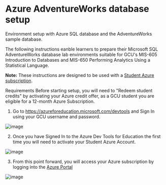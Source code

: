 # Azure AdventureWorks database setup
Environment setup with Azure SQL database and the AdventureWorks sample database.

The following instructions eanble learners to prepare their Microsoft SQL AdventureWorks database lab environments suitable for GCU's MIS-605 Introduction to Databases and MIS-650 Performing Analytics Using a Statistical Language.

**Note:** These instructions are designed to be used with a [Student Azure subscription](https://azureforeducation.microsoft.com/devtools).

Requirements
Before starting setup, you will need to "Redeem student credits" by activating your Azure credit offer,  as a GCU student you are eligible for a 12-month Azure Subscription.

1. Go to https://azureforeducation.microsoft.com/devtools and Sign In using your GCU username and password.

![image](https://user-images.githubusercontent.com/32605416/143666663-cbc51004-df28-4a7e-b04c-92ff5fbc392b.png)

2. Once you have Signed In to the Azure Dev Tools for Education the first time you will need to activate your Student Azure Account.

![image](https://user-images.githubusercontent.com/32605416/143666718-7e9d2774-b94f-41c5-a850-66dbee9c388b.png)

3. From this point forward, you will access your Azure subscription by logging into the [Azure Portal](https://portal.azure.com)

![image](https://user-images.githubusercontent.com/32605416/143667008-6369d876-9f7b-49c5-8d04-4a38bc16da20.png)


